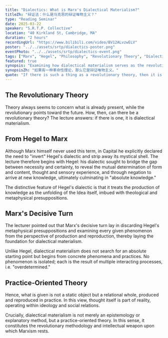 ```yaml
---
title: "Dialectics: What is Marx's Dialectical Materialism?"
titleZh: "辩证法：什么是马克思的辩证唯物主义？"
type: "Reading Seminar"
date: 2025-03-22
speaker: "S.R.T.P. Collective"
location: "40 Kirkland St, Cambridge, MA"
duration: "2 hours"
recordingUrl: "https://www.bilibili.com/video/BV12ALvzwELV"
poster: "../../assets/srtp/dialectics-poster.png"
eventPhoto: "../../assets/srtp/dialectics-event.png"
tags: ["Marx", "Hegel", "Philosophy", "Revolutionary Theory", "Dialectics"]
featured: true
synopsis: "Examining how dialectical materialism serves as the revolutionary methodology and intellectual weapon of Marxism."
synopsisZh: "如果有一种革命性理论，那么它是辩证唯物主义。"
quote: "If there is such a thing as a revolutionary theory, then it is dialectical materialism."
---
```


## The Revolutionary Theory

Theory always seems to concern what is already present, while the revolutionary points toward the future. How, then, can there be a revolutionary theory? The lecture answers: if there is one, it is dialectical materialism.

## From Hegel to Marx

Although Marx himself never used this term, in Capital he explicitly declared the need to "invert" Hegel's dialectic and strip away its mystical shell. The lecture therefore begins with Hegel: his dialectic sought to bridge the gap between necessity and certainty, to reveal the mutual determination of form and content, thought and sensory experience, and through negation to arrive at new knowledge, ultimately culminating in "absolute knowledge."

The distinctive feature of Hegel's dialectic is that it treats the production of knowledge as the unfolding of the Idea itself, imbued with theological and metaphysical presuppositions.

## Marx's Decisive Turn

The lecturer pointed out that Marx's decisive turn lay in discarding Hegel's metaphysical presuppositions and examining every given phenomenon from the perspective of production and reproduction, thereby laying the foundation for dialectical materialism.

Unlike Hegel, dialectical materialism does not search for an absolute starting point but begins from concrete phenomena and practices. No phenomenon is isolated; each is the result of multiple interacting processes, i.e. "overdetermined."

## Practice-Oriented Theory

Hence, what is given is not a static object but a relational whole, produced and reproduced in practice. In this view, thought itself is part of reality, operating within ideology and social relations.

Crucially, dialectical materialism is not merely an epistemology or explanatory method, but a practice-oriented theory. In this sense, it constitutes the revolutionary methodology and intellectual weapon upon which Marxism rests.